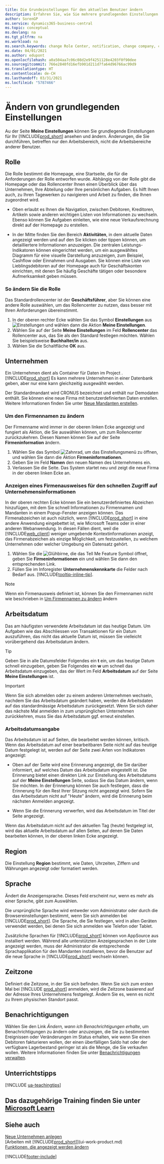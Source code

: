 ```yaml
---
title: Die Grundeinstellungen für den aktuellen Benutzer ändern
description: Erfahren Sie, wie Sie mehrere grundlegenden Einstellungen einrichten, zum Beispiel Ihr Rollencenter, im Unternehmen oder im Arbeitsdatum.
author: SorenGP
ms.service: dynamics365-business-central
ms.topic: conceptual
ms.devlang: na
ms.tgt_pltfrm: na
ms.workload: na
ms.search.keywords: change Role Center, notification, change company, change work date
ms.date: 04/01/2021
ms.author: edupont
ms.openlocfilehash: a0a504aa7c06c08d2e9f4251128e4203f0f90dee
ms.sourcegitcommit: 766e2840fd16efb901d211d7fa64d96766ac99d9
ms.translationtype: HT
ms.contentlocale: de-CH
ms.lasthandoff: 03/31/2021
ms.locfileid: "5787466"
---
```

# <a name="change-basic-settings"></a>Ändern von grundlegenden Einstellungen

Au der Seite **Meine Einstellungen** können Sie grundlegende Einstellungen für Ihr [!INCLUDE[prod_short](includes/prod_short.md)] ansehen und ändern. Änderungen, die Sie durchführen, betreffen nur den Arbeitsbereich, nicht die Arbeitsbereiche anderer Benutzer.  

## <a name="role"></a><a name="role-center"></a>Rolle

Die Rolle bestimmt die Homepage, eine Startseite, die für die Anforderungen der Rolle entworfen wurde. Abhängig von der Rolle gibt die Homepage oder das Rollencenter Ihnen einen Überblick über das Unternehmen, Ihre Abteilung oder Ihre persönlichen Aufgaben. Es hilft Ihnen auch, zu Ihren Tagewerken zu navigieren und Arbeit zu finden, die Ihnen zugeordnet wird.

* Oben erlaubt es Ihnen die Navigation, zwischen Debitoren, Kreditoren, Artikeln sowie anderen wichtigen Listen von Informationen zu wechseln. Ebenso können Sie Aufgaben einleiten, wie eine neue Verkaufsrechnung direkt auf der Homepage zu erstellen.

* In der Mitte finden Sie den Bereich **Aktivitäten**, in dem aktuelle Daten angezeigt werden und auf den Sie klicken oder tippen können, um detailliertere Informationen anzuzeigen. Die zentralen Leistungs-Indikatoren können eingerichtet werden, um ein ausgewähltes Diagramm für eine visuelle Darstellung anzuzeigen, zum Beispiel, Cashflow oder Einnahmen und Ausgaben. Sie können eine Liste von Lieblingsdebitoren auf der Homepage auch für Geschäftskonten einrichten, mit denen Sie häufig Geschäfte tätigen oder besondere Aufmerksamkeit geben müssen.

### <a name="to-change-the-role"></a>So ändern Sie die Rolle

Das Standardrollencenter ist der **Geschäftsführer**, aber Sie können eine andere Rolle auswählen, um das Rollencenter zu nutzen, dass besser mit Ihren Anforderungen übereinstimmt.  

1. In der oberen rechter Ecke wählen Sie das Symbol **Einstellungen** aus ![Einstellungen](media/ui-experience/settings_icon_small.png "Einstellungssymbol für Rollencenter") und wählen dann die Aktion **Meine Einstellungen**.
2. Wählen Sie auf der Seite **Meine Einstellungen** im Feld **Rollencenter** das Rollencenter aus, das Sie als den Standard festlegen möchten. Wählen Sie beispielsweise **Buchhalter/in** aus.
3. Wählen Sie die Schaltfläche **OK** aus.

## <a name="company"></a><a name="company"></a>Unternehmen

Ein Unternehmen dient als Container für Daten im Project .[!INCLUDE[prod_short](includes/prod_short.md)] Es kann mehrere Unternehmen in einer Datenbank geben, aber nur eine kann gleichzeitig ausgewählt werden.

Der Standardmandant wird CRONUS bezeichnet und enthält nur Demodaten enthält. Sie können eine neue Firma mit benutzerdefinierten Daten erstellen. Weitere Informationen finden Sie unter [Neue Mandanten erstellen](about-new-company.md).

### <a name="to-change-the-company-name"></a>Um den Firmennamen zu ändern

Der Firmenname wird immer in der oberen linken Ecke angezeigt und fungiert als Aktion, die Sie auswählen können, um zum Rollencenter zurückzukehren. Diesen Namen können Sie auf der Seite **Firmeninformation** ändern.

1. Wählen Sie das Symbol ![Zahnrad, um das Einstellungsmenü zu öffnen](media/ui-experience/settings_icon_small.png), und wählen Sie dann die Aktion **Firmeninformationen**.
2. Geben Sie im Feld **Namen** den neuen Namen des Unternehmens ein.
3. Verlassen Sie die Seite. Das System startet neu und zeigt die neue Firma in der oberen linken Ecke an.

### <a name="to-display-a-company-badge-for-quick-access-to-company-information"></a><a name="badge"></a>Anzeigen eines Firmenausweises für den schnellen Zugriff auf Unternehmensinformationen

In der oberen rechten Ecke können Sie ein benutzerdefiniertes Abzeichen hinzufügen, mit dem Sie schnell Informationen zu Firmennamen und Mandanten in einem Popup-Fenster anzeigen können. Das Firmenabzeichen ist auch nützlich, wenn [!INCLUDE[prod_short](includes/prod_short.md)] in eine andere Anwendung eingebettet ist, wie Microsoft Teams oder in einer anderen Webanwendung. In diesen Fällen dient, weil die [!INCLUDE[web_client](includes/web_client.md)] weniger umgebende Kontextinformationen anzeigt, das Firmenabzeichen als einzige Möglichkeit, um festzustellen, zu welchem Unternehmen oder welcher Umgebung ein Datensatz gehört.

1. Wählen Sie die ![Glühbirne, die das Tell Me Feature](media/ui-search/search_small.png "Tell Me-Funktion") Symbol öffnet, geben Sie **Firmeninformationen** ein und wählen Sie dann den entsprechenden Link.
2. Füllen Sie im Inforegister **Unternehmenskennkarte** die Felder nach Bedarf aus. [!INCLUDE[tooltip-inline-tip](includes/tooltip-inline-tip_md.md)].

> [!NOTE]
> Wenn ein Firmenausweis definiert ist, können Sie den Firmennamen nicht wie beschrieben in [Um Firmennamen zu ändern](ui-change-basic-settings.md#to-change-the-company-name) ändern

## <a name="work-date"></a><a name="work-date"></a>Arbeitsdatum
Das am häufigsten verwendete Arbeitsdatum ist das heutige Datum. Um Aufgaben wie das Abschliessen von Transaktionen für ein Datum auszuführen, das nicht das aktuelle Datum ist, müssen Sie vielleicht vorübergehend das Arbeitsdatum ändern.

> [!TIP]  
> Geben Sie in alle Datumsfelder Folgendes ein **t** ein, um das heutige Datum schnell einzugeben, geben Sie Folgendes ein **w** um schnell das Arbeitsdatum einzugeben, das der Wert im Feld **Arbeitsdatum** auf der Seite **Meine Einstellungen** ist.

> [!IMPORTANT]  
> Wenn Sie sich abmelden oder zu einem anderen Unternehmen wechseln, nachdem Sie das Arbeitsdatum geändert haben, werden die Arbeitsdaten auf das standardmässige Arbeitsdatum zurückgesetzt. Wenn Sie sich daher das nächste Mal anmelden in zum ursprünglichen Unternehmen zurückkehren, muss Sie das Arbeitsdatum ggf. erneut einstellen.

### <a name="work-date-indication"></a>Arbeitsdatumsangabe

Das Arbeitsdatum ist auf Seiten, die bearbeitet werden können, kritisch. Wenn das Arbeitsdatum auf einer bearbeitbaren Seite nicht auf das heutige Datum festgelegt ist, werden auf der Seite zwei Arten von Indikatoren angezeigt:

* Oben auf der Seite wird eine Erinnerung angezeigt, die Sie darüber informiert, auf welches Datum das Arbeitsdatum eingestellt ist. Die Erinnerung bietet einen direkten Link zur Einstellung des Arbeitsdatums auf der **Meine Einstellungen** Seite, sodass Sie das Datum ändern, wenn Sie möchten. In der Erinnerung können Sie auch festlegen, dass die Erinnerung für den Rest Ihrer Sitzung nicht angezeigt wird. Sofern Sie das Arbeitsdatum nicht auf "Heute" ändern, wird die Erinnerung beim nächsten Anmelden angezeigt.

* Wenn Sie die Erinnerung verwerfen, wird das Arbeitsdatum im Titel der Seite angezeigt.  

Wenn das Arbeitsdatum nicht auf den aktuellen Tag (heute) festgelegt ist, wird das aktuelle Arbeitsdatum auf allen Seiten, auf denen Sie Daten bearbeiten können, in der oberen linken Ecke angezeigt.

## <a name="region"></a><a name="region"></a> Region

Die Einstellung **Region** bestimmt, wie Daten, Uhrzeiten, Ziffern und Währungen angezeigt oder formatiert werden.

## <a name="language"></a><a name="language"></a> Sprache

Ändert die Anzeigensprache. Dieses Feld erscheint nur, wenn es mehr als einer Sprache, gibt zum Auswählen.

Die ursprüngliche Sprache wird entweder vom Administrator oder durch die Browsereinstellungen bestimmt, wenn Sie sich anmelden bei [!INCLUDE[prod_short](includes/prod_short.md)]. Die Sprache, die Sie festlegen, wird in allen Geräten verwendet werden, bei denen Sie sich anmelden wie Telefon oder Tablet.

Zusätzliche Sprachen für [!INCLUDE[prod_short](includes/prod_short.md)] können von AppSource aus installiert werden. Während alle unterstützten Anzeigesprachen in der Liste angezeigt werden, muss der Administrator die entsprechende Sprachapplikation für den Mandanten installieren, bevor die Benutzer auf die neue Sprache in [!INCLUDE[prod_short](includes/prod_short.md)] wechseln können.  

## <a name="time-zone"></a>Zeitzone

Definiert die Zeitzone, in der Sie sich befinden. Wenn Sie sich zum ersten Mal bei [!INCLUDE [prod_short](includes/prod_short.md)] anmelden, wird die Zeitzone basierend auf der Adresse Ihres Unternehmens festgelegt. Ändern Sie es, wenn es nicht zu Ihrem physischen Standort passt.  

## <a name="notifications"></a>Benachrichtigungen

Wählen Sie den Link *Ändern, wann ich Benachrichtigungen erhalte*, um Benachrichtigungen zu ändern oder anzuzeigen, die Sie zu bestimmten Ereignissen oder Veränderungen im Status erhalten, wie wenn Sie einen Debitoren fakturieren wollen, der einen überfälligen Saldo hat oder der verfügbare Lagerbestand geringer ist als die Menge, die Sie verkaufen wollen. Weitere Informationen finden Sie unter [Benachrichtigungen verwalten](ui-smart-notifications.md).

## <a name="teaching-tips"></a>Unterrichtstipps

[!INCLUDE [ua-teachingtips](includes/ua-teachingtips.md)]

## <a name="see-related-training-at-microsoft-learn"></a>Das dazugehörige Training finden Sie unter [Microsoft Learn](/learn/modules/personalize-ui-dynamics-365-business-central/index)

## <a name="see-also"></a>Siehe auch

[Neue Unternehmen anlegen](about-new-company.md)  
[Arbeiten mit [!INCLUDE[prod_short](includes/prod_short.md)]](ui-work-product.md)  
[Funktionen, die angezeigt werden ändern](ui-experiences.md)  

[!INCLUDE[footer-include](includes/footer-banner.md)]
